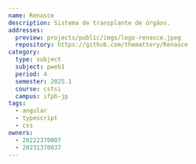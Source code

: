 ```yaml
---
name: Renasce
description: Sistema de transplante de órgãos.
addresses:
  preview: projects/public/imgs/logo-renasce.jpeg
  repository: https://github.com/themattery/Renasce
category:
  type: subject
  subject: pweb1
  period: 4
  semester: 2025.1
  course: cstsi
  campus: ifpb-jp
tags:
  - angular
  - typescript
  - css
owners:
  - 20222370007
  - 20231370037
---
```

